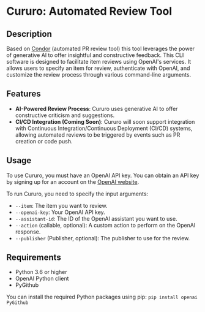 # Cururo: Automated Review Tool

## Description

Based on [Condor](https://github.com/CarloGauss33/Condor) (automated PR review tool) this tool leverages the power of generative AI to offer insightful and constructive feedback. This CLI software is designed to facilitate item reviews using OpenAI's services. It allows users to specify an item for review, authenticate with OpenAI, and customize the review process through various command-line arguments.

## Features

- **AI-Powered Review Process**: Cururo uses generative AI to offer constructive criticism and suggestions.
- **CI/CD Integration (Coming Soon)**: Cururo will soon support integration with Continuous Integration/Continuous Deployment (CI/CD) systems, allowing automated reviews to be triggered by events such as PR creation or code push.

## Usage

To use Cururo, you must have an OpenAI API key. You can obtain an API key by signing up for an account on the [OpenAI website](https://platform.openai.com/).

To run Cururo, you need to specify the input arguments:

- `--item`: The item you want to review.
- `--openai-key`: Your OpenAI API key.
- `--assistant-id`: The ID of the OpenAI assistant you want to use.
- `--action` (callable, optional): A custom action to perform on the OpenAI response.
- `--publisher` (Publisher, optional): The publisher to use for the review.

## Requirements

- Python 3.6 or higher
- OpenAI Python client
- PyGithub

You can install the required Python packages using pip:
`pip install openai PyGithub`
